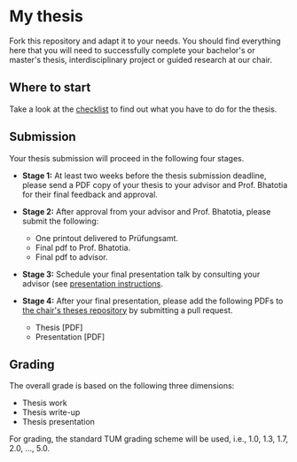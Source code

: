# My thesis

Fork this repository and adapt it to your needs. You should find everything here
that you will need to successfully complete your bachelor's or master's thesis,
interdisciplinary project or guided research at our chair.

## Where to start

Take a look at the [checklist](checklist.md) to find out what you have to do for
the thesis.

## Submission

Your thesis submission will proceed in the following four stages.

-  **Stage 1:** At least two weeks before the thesis submission deadline, please send a PDF copy of your thesis to your advisor and Prof. Bhatotia for their final feedback and approval.

- **Stage 2:** After approval from your advisor and Prof. Bhatotia, please submit the following:

    * One printout delivered to Prüfungsamt.
    * Final pdf to Prof. Bhatotia.
    * Final pdf to advisor.

- **Stage 3:** Schedule your final presentation talk by consulting your advisor (see [presentation instructions](talk/TALK-README.md).

- **Stage 4:** After your final presentation, please add the following PDFs to [the chair's theses repository](https://github.com/TUM-DSE/theses-collection)
by submitting a pull request.
    - Thesis [PDF]
    - Presentation [PDF]
    

## Grading

The overall grade is based on the following three dimensions:

* Thesis work
* Thesis write-up
* Thesis presentation

For grading, the standard TUM grading scheme will be used, i.e., 1.0, 1.3, 1.7,
2.0, ..., 5.0.



